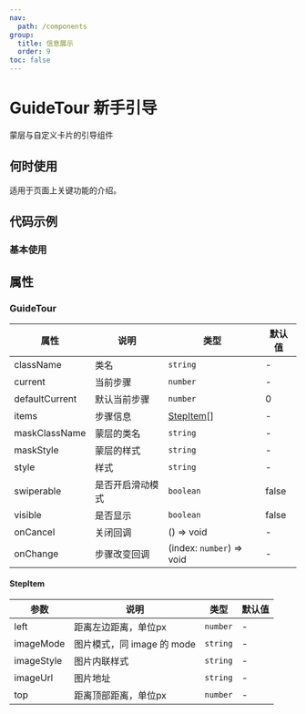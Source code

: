 ```yaml
---
nav:
  path: /components
group:
  title: 信息展示
  order: 9
toc: false
---
```


# GuideTour 新手引导

蒙层与自定义卡片的引导组件

## 何时使用

适用于页面上关键功能的介绍。

## 代码示例

### 基本使用

<code src='pages/GuideTour/index'></code>

## 属性

### GuideTour

| 属性 | 说明 | 类型 | 默认值 |
| -----|-----|-----|-----|
| className | 类名 | `string` | - | 
| current | 当前步骤  | `number` | - |
| defaultCurrent | 默认当前步骤 | `number` | 0 |
| items | 步骤信息 | [StepItem](#stepitem)[] | - |
| maskClassName | 蒙层的类名 | `string` | - | 
| maskStyle | 蒙层的样式 | `string` | - | 
| style | 样式 | `string` | - |
| swiperable | 是否开启滑动模式 | `boolean` | false |
| visible |  是否显示 | `boolean` | false | 
| onCancel   | 关闭回调  | () => void | - | 
| onChange   | 步骤改变回调 | (index: `number`) => void | - | 


#### StepItem 
| 参数 | 说明 | 类型 | 默认值 |
| -----|-----|-----|-----|
| left | 距离左边距离，单位px | `number` | - |
| imageMode | 图片模式，同 image 的 mode | `string` | - |
| imageStyle | 图片内联样式 | `string` | - |
| imageUrl | 图片地址 | `string` | - |
| top | 距离顶部距离，单位px | `number` | - |